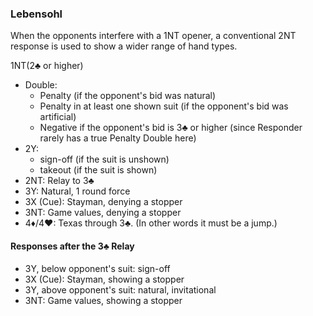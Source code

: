 ### Lebensohl
When the opponents interfere with a 1NT opener, 
a conventional 2NT response is used to show a wider range of hand types.

1NT(2♣ or higher)
* Double: 
   * Penalty (if the opponent's bid was natural)
   * Penalty in at least one shown suit (if the opponent's bid was artificial)
   * Negative if the opponent's bid is 3♣ or higher 
(since Responder rarely has a true Penalty Double here)
* 2Y: 
   * sign-off (if the suit is unshown)
   * takeout (if the suit is shown)
* 2NT: Relay to 3♣
* 3Y: Natural, 1 round force
* 3X (Cue): Stayman, denying a stopper
* 3NT: Game values, denying a stopper
* 4♦/4♥: Texas through 3♣. (In other words it must be a jump.)

#### Responses after the 3♣ Relay
* 3Y, below opponent's suit: sign-off
* 3X (Cue): Stayman, showing a stopper
* 3Y, above opponent's suit: natural, invitational
* 3NT: Game values, showing a stopper

